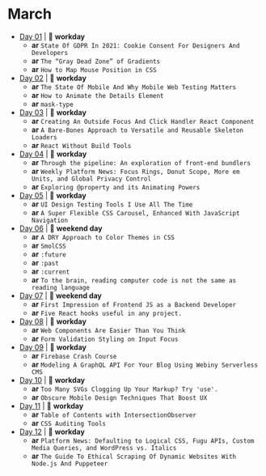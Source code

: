 # March

- [Day 01](03-01-2021.md) | :construction_worker: **workday**
  - **ar** `State Of GDPR In 2021: Cookie Consent For Designers And Developers`
  - **ar** `The “Gray Dead Zone” of Gradients`
  - **ar** `How to Map Mouse Position in CSS`
- [Day 02](03-02-2021.md) | :construction_worker: **workday**
  - **ar** `The State Of Mobile And Why Mobile Web Testing Matters`
  - **ar** `How to Animate the Details Element`
  - **ar** `mask-type`
- [Day 03](03-03-2021.md) | :construction_worker: **workday**
  - **ar** `Creating An Outside Focus And Click Handler React Component`
  - **ar** `A Bare-Bones Approach to Versatile and Reusable Skeleton Loaders`
  - **ar** `React Without Build Tools`
- [Day 04](03-04-2021.md) | :construction_worker: **workday**
  - **ar** `Through the pipeline: An exploration of front-end bundlers`
  - **ar** `Weekly Platform News: Focus Rings, Donut Scope, More em Units, and Global Privacy Control`
  - **ar** `Exploring @property and its Animating Powers`
- [Day 05](03-05-2021.md) | :construction_worker: **workday**
  - **ar** `UI Design Testing Tools I Use All The Time`
  - **ar** `A Super Flexible CSS Carousel, Enhanced With JavaScript Navigation`
- [Day 06](03-06-2021.md) | :sunrise_over_mountains: **weekend day**
  - **ar** `A DRY Approach to Color Themes in CSS`
  - **ar** `SmolCSS`
  - **ar** `:future`
  - **ar** `:past`
  - **ar** `:current`
  - **ar** `To the brain, reading computer code is not the same as reading language`
- [Day 07](03-07-2021.md) | :sunrise_over_mountains: **weekend day**
  - **ar** `First Impression of Frontend JS as a Backend Developer`
  - **ar** `Five React hooks useful in any project.`
- [Day 08](03-08-2021.md) | :construction_worker: **workday**
  - **ar** `Web Components Are Easier Than You Think`
  - **ar** `Form Validation Styling on Input Focus`
- [Day 09](03-09-2021.md) | :construction_worker: **workday**
  - **ar** `Firebase Crash Course`
  - **ar** `Modeling A GraphQL API For Your Blog Using Webiny Serverless CMS`
- [Day 10](03-10-2021.md) | :construction_worker: **workday**
  - **ar** `Too Many SVGs Clogging Up Your Markup? Try 'use'.`
  - **ar** `Obscure Mobile Design Techniques That Boost UX`
- [Day 11](03-11-2021.md) | :construction_worker: **workday**
  - **ar** `Table of Contents with IntersectionObserver`
  - **ar** `CSS Auditing Tools`
- [Day 12](03-12-2021.md) | :construction_worker: **workday**
  - **ar** `Platform News: Defaulting to Logical CSS, Fugu APIs, Custom Media Queries, and WordPress vs. Italics`
  - **ar** `The Guide To Ethical Scraping Of Dynamic Websites With Node.js And Puppeteer`
